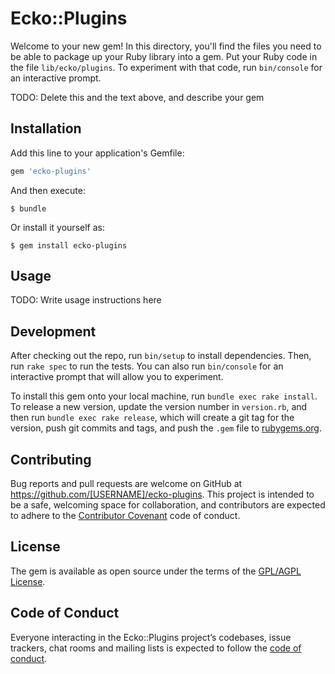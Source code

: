 # Ecko::Plugins

Welcome to your new gem! In this directory, you'll find the files you need to be able to package up your Ruby library into a gem. Put your Ruby code in the file `lib/ecko/plugins`. To experiment with that code, run `bin/console` for an interactive prompt.

TODO: Delete this and the text above, and describe your gem

## Installation

Add this line to your application's Gemfile:

```ruby
gem 'ecko-plugins'
```

And then execute:

    $ bundle

Or install it yourself as:

    $ gem install ecko-plugins

## Usage

TODO: Write usage instructions here

## Development

After checking out the repo, run `bin/setup` to install dependencies. Then, run `rake spec` to run the tests. You can also run `bin/console` for an interactive prompt that will allow you to experiment.

To install this gem onto your local machine, run `bundle exec rake install`. To release a new version, update the version number in `version.rb`, and then run `bundle exec rake release`, which will create a git tag for the version, push git commits and tags, and push the `.gem` file to [rubygems.org](https://rubygems.org).

## Contributing

Bug reports and pull requests are welcome on GitHub at https://github.com/[USERNAME]/ecko-plugins. This project is intended to be a safe, welcoming space for collaboration, and contributors are expected to adhere to the [Contributor Covenant](http://contributor-covenant.org) code of conduct.

## License

The gem is available as open source under the terms of the [GPL/AGPL License](https://opensource.org/licenses/GPL/AGPL).

## Code of Conduct

Everyone interacting in the Ecko::Plugins project’s codebases, issue trackers, chat rooms and mailing lists is expected to follow the [code of conduct](https://github.com/[USERNAME]/ecko-plugins/blob/master/CODE_OF_CONDUCT.md).
